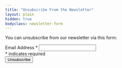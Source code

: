 ```yaml
---
title: "Unsubscribe From the Newsletter"
layout: plain
hidden: true
bodyclass: newsletter-form
---
```

You can unsubscribe from our newsletter via this form:

<section class="newsletter">
  <form action="https://newsletter.christiantietze.de/unsubscribe" method="POST" accept-charset="utf-8" validate>
    <input type="hidden" name="list" value="vGdm8DaHEoRuG7zMEPyC3w"/>
    <input type="hidden" name="subform" value="yes"/>
    <div style="position: absolute; left: -5000px;" aria-hidden="true"><input type="text" name="hp" id="hp" tabindex="-1" value=""/></div>
    <section class="news__section">
      <label class="news__label" for="email">Email Address <span class="asterisk">*</span></label>
      <input type="email" value="" name="email" class="news__input news__input--text news__input--email" required id="email">
    </section>
    <section class="news__section news__section--indicates-required indicates-required"><span class="asterisk">*</span> indicates required</section>
    <!-- Unsubscribing doesn't need a reCAPTCHA-->
    <button type="submit" name="submit" id="submit" class="news__input news__input--button">Unsubscribe</button>
  </form>
</section>
